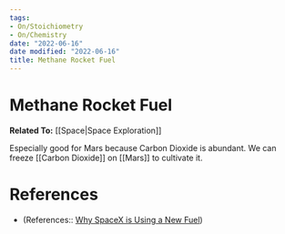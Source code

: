 ```yaml
---
tags:
- On/Stoichiometry
- On/Chemistry
date: "2022-06-16"
date modified: "2022-06-16"
title: Methane Rocket Fuel
---
```


# Methane Rocket Fuel
**Related To:** [[Space|Space Exploration]]

Especially good for Mars because Carbon Dioxide is abundant.
We can freeze [[Carbon Dioxide]] on [[Mars]] to cultivate it.

# References
- (References:: [Why SpaceX is Using a New Fuel](https://www.youtube.com/watch?v=yRtx56xl-70))
